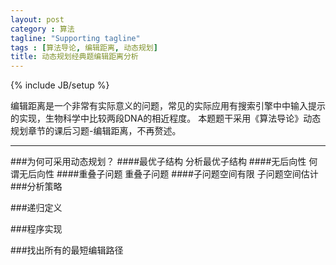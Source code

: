 ```yaml
---
layout: post
category : 算法
tagline: "Supporting tagline"
tags : [算法导论, 编辑距离, 动态规划]
title: 动态规划经典题编辑距离分析
---
```

{% include JB/setup %}

编辑距离是一个非常有实际意义的问题，常见的实际应用有搜索引擎中中输入提示的实现，生物科学中比较两段DNA的相近程度。
本题题干采用《算法导论》动态规划章节的课后习题-编辑距离，不再赘述。
***************
###为何可采用动态规划？
####最优子结构
分析最优子结构
####无后向性
何谓无后向性
####重叠子问题
重叠子问题
####子问题空间有限
子问题空间估计
###分析策略

###递归定义

###程序实现

###找出所有的最短编辑路径


